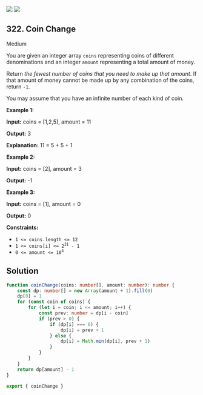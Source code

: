 [![](https://img.shields.io/github/stars/javadev/LeetCode-in-All?label=Stars&style=flat-square)](https://github.com/javadev/LeetCode-in-All)
[![](https://img.shields.io/github/forks/javadev/LeetCode-in-All?label=Fork%20me%20on%20GitHub%20&style=flat-square)](https://github.com/javadev/LeetCode-in-All/fork)

## 322\. Coin Change

Medium

You are given an integer array `coins` representing coins of different denominations and an integer `amount` representing a total amount of money.

Return _the fewest number of coins that you need to make up that amount_. If that amount of money cannot be made up by any combination of the coins, return `-1`.

You may assume that you have an infinite number of each kind of coin.

**Example 1:**

**Input:** coins = [1,2,5], amount = 11

**Output:** 3

**Explanation:** 11 = 5 + 5 + 1 

**Example 2:**

**Input:** coins = [2], amount = 3

**Output:** -1 

**Example 3:**

**Input:** coins = [1], amount = 0

**Output:** 0 

**Constraints:**

*   `1 <= coins.length <= 12`
*   <code>1 <= coins[i] <= 2<sup>31</sup> - 1</code>
*   <code>0 <= amount <= 10<sup>4</sup></code>

## Solution

```typescript
function coinChange(coins: number[], amount: number): number {
    const dp: number[] = new Array(amount + 1).fill(0)
    dp[0] = 1
    for (const coin of coins) {
        for (let i = coin; i <= amount; i++) {
            const prev: number = dp[i - coin]
            if (prev > 0) {
                if (dp[i] === 0) {
                    dp[i] = prev + 1
                } else {
                    dp[i] = Math.min(dp[i], prev + 1)
                }
            }
        }
    }
    return dp[amount] - 1
}

export { coinChange }
```